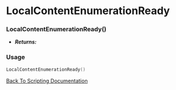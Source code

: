 # LocalContentEnumerationReady

### LocalContentEnumerationReady()
- ***Returns:*** 

### Usage

```Lua
LocalContentEnumerationReady()
```


[Back To Scripting Documentation](../README.md)
